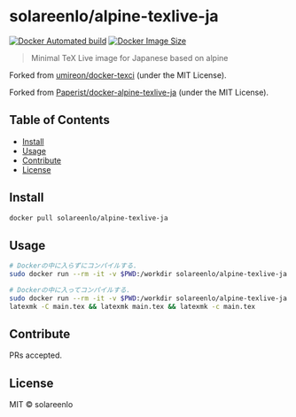 # solareenlo/alpine-texlive-ja

[![Docker Automated build](https://img.shields.io/docker/automated/solareenlo/alpine-texlive-ja.svg)](https://hub.docker.com/r/solareenlo/alpine-texlive-ja/)
[![Docker Image Size](https://images.microbadger.com/badges/image/solareenlo/alpine-texlive-ja.svg)](https://microbadger.com/images/solareenlo/alpine-texlive-ja "Get your own image badge on microbadger.com")

> Minimal TeX Live image for Japanese based on alpine

Forked from [umireon/docker-texci](https://github.com/umireon/docker-texci) \(under the MIT License\).

Forked from [Paperist/docker-alpine-texlive-ja](https://github.com/Paperist/docker-alpine-texlive-ja) \(under the MIT License\).

## Table of Contents

- [Install](#install)
- [Usage](#usage)
- [Contribute](#contribute)
- [License](#license)

## Install

```bash
docker pull solareenlo/alpine-texlive-ja
```

## Usage
```bash
# Dockerの中に入らずにコンパイルする.
sudo docker run --rm -it -v $PWD:/workdir solareenlo/alpine-texlive-ja /bin/bash -c "platex main.tex && dvipdfmx main.dvi"
```
```bash
# Dockerの中に入ってコンパイルする.
sudo docker run --rm -it -v $PWD:/workdir solareenlo/alpine-texlive-ja
latexmk -C main.tex && latexmk main.tex && latexmk -c main.tex
```

## Contribute

PRs accepted.

## License

MIT © solareenlo
